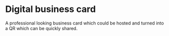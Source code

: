 # Digital business card

A professional looking business card which could be hosted and turned into a QR which can be quickly shared. 
